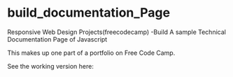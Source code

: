 # build_documentation_Page


Responsive Web Design Projects(freecodecamp) -Build A sample Technical Documentation Page of Javascript

This makes up one part of a portfolio on Free Code Camp.

See the working version here:
